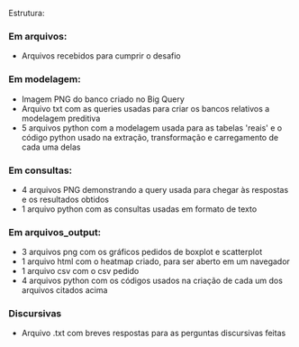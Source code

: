 Estrutura:

### Em arquivos: 
  - Arquivos recebidos para cumprir o desafio

### Em modelagem: 
  - Imagem PNG do banco criado no Big Query
  - Arquivo txt com as queries usadas para criar os bancos relativos a modelagem preditiva
  - 5 arquivos python com a modelagem usada para as tabelas 'reais' e o código python usado na extração, transformação e carregamento de cada uma delas

### Em consultas:
  - 4 arquivos PNG demonstrando a query usada para chegar às respostas e os resultados obtidos
  - 1 arquivo python com as consultas usadas em formato de texto

### Em arquivos_output:
  - 3 arquivos png com os gráficos pedidos de boxplot e scatterplot
  - 1 arquivo html com o heatmap criado, para ser aberto em um navegador
  - 1 arquivo csv com o csv pedido
  - 4 arquivos python com os códigos usados na criação de cada um dos arquivos citados acima
  
### Discursivas
- Arquivo .txt com breves respostas para as perguntas discursivas feitas

